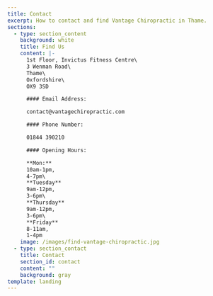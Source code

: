 ```yaml
---
title: Contact
excerpt: How to contact and find Vantage Chiropractic in Thame.
sections:
  - type: section_content
    background: white
    title: Find Us
    content: |-
      1st Floor, Invictus Fitness Centre\
      3 Wenman Road\
      Thame\
      Oxfordshire\
      OX9 3SD

      #### Email Address:

      contact@vantagechiropractic.com

      #### Phone Number:

      01844 390210

      #### Opening Hours:

      **Mon:**
      10am-1pm,
      4-7pm\
      **Tuesday**
      9am-12pm,
      3-6pm\
      **Thursday** 
      9am-12pm,
      3-6pm\
      **Friday**
      8-11am,
      1-4pm
    image: /images/find-vantage-chiropractic.jpg
  - type: section_contact
    title: Contact
    section_id: contact
    content: ""
    background: gray
template: landing
---
```

